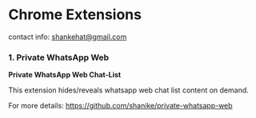 # Chrome Extensions

contact info: shankehat@gmail.com

### 1. Private WhatsApp Web
**Private WhatsApp Web Chat-List**

This extension hides/reveals whatsapp web chat list content on demand.

For more details: https://github.com/shanike/private-whatsapp-web
